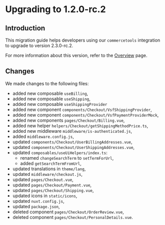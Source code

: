 # Upgrading to 1.2.0-rc.2

## Introduction

This migration guide helps developers using our `commercetools` integration to upgrade to version 2.3.0-rc.2.

For more information about this version, refer to the [Overview](./overview.md) page.

## Changes

We made changes to the following files:
- added new composable `useBilling`,
- added new composable `useShipping`,
- added new composable `useShippingProvider`
- added new component `components/Checkout/VsfShippingProvider`,
- added new component `components/Checkout/VsfPaymentProviderMock`,
- added new components `pages/Checkout/Billing.vue`,
- added new helper `helpers/Checkout/getShippingMethodPrice.ts`,
- added new middleware `middleware/is-authenticated.js`,
- added `middleware.config.js`,
- updated `components/Checkout/UserBillingAddresses.vue`,
- updated `components/Checkout/UserShippingAddresses.vue`,
- updated `composables/useUiHelpers/index.ts`:
  - renamed `changeSearchTerm` to `setTermForUrl`,
  - added `getSearchTermFromUrl`,
- updated translations in `theme/lang`,
- updated `middleware/checkout.js`,
- updated `pages/Checkout.vue`,
- updated `pages/Checkout/Payment.vue`,
- updated `pages/Checkout/Shipping.vue`,
- updated icons in `static/icons`,
- updated `nuxt.config.js`,
- updated `package.json`,
- deleted component `pages/Checkout/OrderReview.vue`,
- deleted component `pages/Checkout/PersonalDetails.vue`.